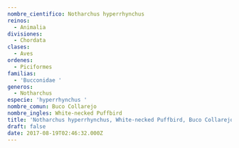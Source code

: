 ```yaml
---
nombre_cientifico: Notharchus hyperrhynchus
reinos:
  - Animalia
divisiones:
  - Chordata
clases:
  - Aves
ordenes:
  - Piciformes
familias:
  - 'Bucconidae '
generos:
  - Notharchus
especie: 'hyperrhynchus '
nombre_comun: Buco Collarejo
nombre_ingles: White-necked Puffbird
title: 'Notharchus hyperrhynchus, White-necked Puffbird, Buco Collarejo'
draft: false
date: 2017-08-19T02:46:32.000Z
---
```


